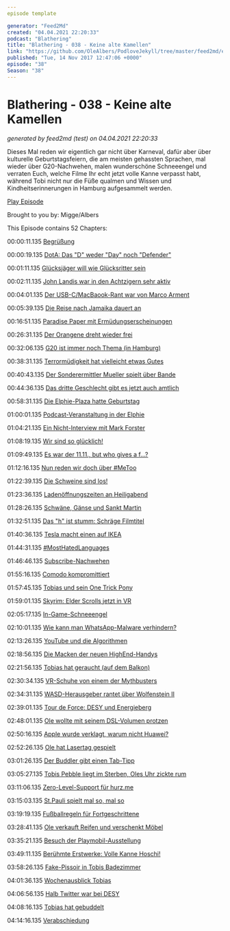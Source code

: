 ```yaml
---
episode template

generator: "Feed2Md"
created: "04.04.2021 22:20:33"
podcast: "Blathering"
title: "Blathering - 038 - Keine alte Kamellen"
link: "https://github.com/OleAlbers/PodloveJekyll/tree/master/feed2md/example/export/seasons/2/2017/11/Blathering___038___Keine_alte_Kamellen.md"
published: "Tue, 14 Nov 2017 12:47:06 +0000"
episode: "38"
Season: "38"
---
```


# Blathering - 038 - Keine alte Kamellen
_generated by feed2md (test) on 04.04.2021 22:20:33_

Dieses Mal reden wir eigentlich gar nicht über Karneval, dafür aber über kulturelle Geburtstagsfeiern, die am meisten gehassten Sprachen, mal wieder über G20-Nachwehen, malen wunderschöne Schneeengel und verraten Euch, welche Filme Ihr echt jetzt volle Kanne verpasst habt, während Tobi nicht nur die Füße qualmen und Wissen und Kindheitserinnerungen in Hamburg aufgesammelt werden.

[Play Episode](https://www.blathering.de/podlove/file/365/s/feed/c/mp3/blathering_038.mp3)

Brought to you by: Migge/Albers

This Episode contains 52 Chapters:


00:00:11.135 [Begrüßung]()

00:00:19.135 [DotA: Das "D" weder "Day" noch "Defender"](https://de.wikipedia.org/wiki/Defense_of_the_Ancients)

00:01:11.135 [Glücksjäger will wie Glücksritter sein](https://de.wikipedia.org/wiki/Die_Gl%C3%BCcksritter_(Film))

00:02:11.135 [John Landis war in den Achtzigern sehr aktiv](https://de.wikipedia.org/wiki/John_Landis)

00:04:01.135 [Der USB-C/MacBaook-Rant war von Marco Arment](https://de.wikipedia.org/wiki/Marco_Arment)

00:05:39.135 [Die Reise nach Jamaika dauert an](http://www.der-postillon.com/2017/11/sondierung.html)

00:16:51.135 [Paradise Paper mit Ermüdungserscheinungen](https://interaktiv.tagesanzeiger.ch/2017/paradise-papers/inside-nike/?openincontroller)

00:26:31.135 [Der Orangene dreht wieder frei](http://www.taz.de/!5384960/)

00:32:06.135 [G20 ist immer noch Thema (in Hamburg)](https://taz.de/G20-Ueberwachungstechnik-filmt-weiter/!5457108/)

00:38:31.135 [Terrormüdigkeit hat vielleicht etwas Gutes](http://www.slate.com/articles/news_and_politics/foreigners/2017/11/terrorist_acts_like_the_new_york_vehicle_attack_are_losing_their_ability.html)

00:40:43.135 [Der Sonderermittler Mueller spielt über Bande](https://de.wikipedia.org/wiki/Al_Capone#Das_Ende_seiner_Karriere)

00:44:36.135 [Das dritte Geschlecht gibt es jetzt auch amtlich](https://www.tagesschau.de/inland/intersexuelle-geschlecht-105.html)

00:58:31.135 [Die Elphie-Plaza hatte Geburtstag](https://www.ndr.de/kultur/Elbphilharmonie-Plaza-feiert-Geburtstag,plaza412.html)

01:00:01.135 [Podcast-Veranstaltung in der Elphie](https://www.elbphilharmonie.de/de/programm/omr-podcast-nacht/9887)

01:04:21.135 [Ein Nicht-Interview mit Mark Forster](http://www.planet-interview.de/interviews/mark-forster/49855/)

01:08:19.135 [Wir sind so glücklich!](https://www.shz.de/regionales/schleswig-holstein/studie-die-gluecklichsten-menschen-leben-in-sh-id18262091.html)

01:09:49.135 [Es war der 11.11., but who gives a f...?](https://twitter.com/ankerherzverlag/status/834729309684301825)

01:12:16.135 [Nun reden wir doch über #MeToo](https://www.nytimes.com/2017/11/10/arts/television/louis-ck-statement.html)

01:22:39.135 [Die Schweine sind los!](https://www.ndr.de/nachrichten/hamburg/Jaeger-erschiessen-Wildschweine-in-Duvenstedt,wildschweine384.html)

01:23:36.135 [Ladenöffnungszeiten an Heiligabend](https://www.schnelle-online.info/Ladenoeffnungszeiten/Heiligabend.html)

01:28:26.135 [Schwäne, Gänse und Sankt Martin](https://de.wikipedia.org/wiki/Martinstag)

01:32:51.135 [Das "h" ist stumm: Schräge Filmtitel](https://de.wikipedia.org/wiki/Django_kennt_kein_Erbarmen)

01:40:36.135 [Tesla macht einen auf IKEA](https://www.wired.de/collection/business/tesla-haendler-muessen-model-3-selbst-zusammenbauen)

01:44:31.135 [#MostHatedLanguages](https://stackoverflow.blog/2017/10/31/disliked-programming-languages/)

01:46:46.135 [Subscribe-Nachwehen](http://www.radiomono.net/rmn049-beim-geld-hoert-die-freundschaft-auf/)

01:55:16.135 [Comodo kompromittiert](https://www.golem.de/news/certificate-authority-comodo-gehoert-jetzt-einem-staatstrojanerbesitzer-1711-130920.html)

01:57:45.135 [Tobias und sein One Trick Pony](https://twitter.com/KBMusicmc/status/926026597764943872)

01:59:01.135 [Skyrim: Elder Scrolls jetzt in VR](https://plus.google.com/u/0/+OleAlbers/posts/eDCnf598mmL)

02:05:17.135 [In-Game-Schneeengel](http://www.express.co.uk/entertainment/gaming/875417/Horizon-Zero-Dawn-Frozen-Wilds-preview-Sony-photo-mode-sequel-PS4-Pro-DLC)

02:10:01.135 [Wie kann man WhatsApp-Malware verhindern?](https://www.googlewatchblog.de/2017/11/mehr-million-malware-google/)

02:13:26.135 [YouTube und die Algorithmen](http://www.zeit.de/digital/internet/2017-11/youtube-kids-videos-missbrauch-algorithmen)

02:18:56.135 [Die Macken der neuen HighEnd-Handys](http://www.zdnet.de/88317361/iphone-x-apple-warnt-vor-display-burn-in/)

02:21:56.135 [Tobias hat geraucht (auf dem Balkon)](https://raucherbalkon.wordpress.com/2017/11/12/rb076n-tobias-migge/)

02:30:34.135 [VR-Schuhe von einem der Mythbusters](https://www.indiegogo.com/projects/jamie-hyneman-s-virtual-reality-electric-shoes-vr#/)

02:34:31.135 [WASD-Herausgeber rantet über Wolfenstein II](https://www.br.de/radio/bayern2/sendungen/zuendfunk/netz-kultur/wolfenstein-the-new-colossus-nazis-skandal100.html)

02:39:01.135 [Tour de Force: DESY und Energieberg](https://de.wikipedia.org/wiki/Deutsches_Elektronen-Synchrotron)

02:48:01.135 [Ole wollte mit seinem DSL-Volumen protzen](https://de.wikipedia.org/wiki/Byte#Vergleichstabelle)

02:50:16.135 [Apple wurde verklagt, warum nicht Huawei?](https://www.golem.de/news/corephotonics-israelisches-unternehmen-verklagt-apple-wegen-dual-kameras-1711-131026.html)

02:52:26.135 [Ole hat Lasertag gespielt](http://www.lasertag-deutschland.com/hamburg/)

03:01:26.135 [Der Buddler gibt einen Tab-Tipp](https://twitter.com/DerBuddler/status/927840495518339073)

03:05:27.135 [Tobis Pebble liegt im Sterben, Oles Uhr zickte rum]()

03:11:06.135 [Zero-Level-Support für hurz.me](http://hurz.me/)

03:15:03.135 [St.Pauli spielt mal so, mal so](https://www.youtube.com/watch?v=P0zZFAcyJ_M)

03:19:19.135 [Fußballregeln für Fortgeschrittene](https://www.fussball-sr.de/forum/index.php?thread/17645-ball-gespielt-und-gegner-getroffen/&postID=236290)

03:28:41.135 [Ole verkauft Reifen und verschenkt Möbel]()

03:35:21.135 [Besuch der Playmobil-Ausstellung](http://kiekeberg-museum.de/playmobil.html)

03:49:11.135 [Berühmte Erstwerke: Volle Kanne Hoschi!](https://de.wikipedia.org/wiki/Gef%C3%A4hrliche_Brandung)

03:58:26.135 [Fake-Pissoir in Tobis Badezimmer](https://plus.google.com/+J%C3%B6rnWarneke/posts/TNKoGETCcJA)

04:01:36.135 [Wochenausblick Tobias]()

04:06:56.135 [Halb Twitter war bei DESY]()

04:08:16.135 [Tobias hat gebuddelt]()

04:14:16.135 [Verabschiedung]()


